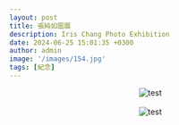 ```yaml
---
layout: post
title: 張純如圖展
description: Iris Chang Photo Exhibition
date: 2024-06-25 15:01:35 +0300
author: admin
image: '/images/154.jpg'
tags: [紀念]
---
```

<center><img src="https://jp.irischanglabs.com/images/162.jpg" title="test"></center>
<br>
<center><img src="https://jp.irischanglabs.com/images/163.jpg" title="test"></center>
<br>

